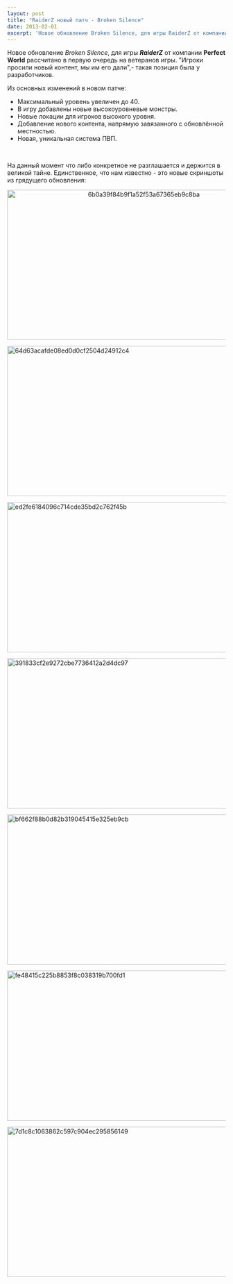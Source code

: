 ```yaml
---
layout: post
title: "RaiderZ новый патч - Broken Silence"
date: 2013-02-01
excerpt: 'Новое обновление Broken Silence, для игры RaiderZ от компании Perfect World рассчитано в первую очередь на ветеранов игры...'
---
```


Новое обновление <em>Broken Silence</em>, для игры <strong><em>RaiderZ</em></strong> от компании <strong>Perfect World</strong> рассчитано в первую очередь на ветеранов игры. "Игроки просили новый контент, мы им его дали",- такая позиция была у разработчиков.

Из основных изменений в новом патче:
<ul>
	<li>Максимальный уровень увеличен до 40.</li>
	<li>В игру добавлены новые высокоуровневые монстры.</li>
	<li>Новые локации для игроков высокого уровня.</li>
	<li>Добавление нового контента, напрямую завязанного с обновлённой местностью.</li>
	<li>Новая, уникальная система ПВП.</li>
</ul>
&nbsp;

На данный момент что либо конкретное не разглашается и держится в великой тайне. Единственное, что нам известно - это новые скриншоты из грядущего обновления:
<p style="text-align: center;"><a href="http://gamersoul.ru/?attachment_id=1101" rel="attachment wp-att-1101"><img class="wp-image-1101 aligncenter" alt="6b0a39f84b9f1a52f53a67365eb9c8ba" src="http://gamersoul.ru/wp-content/uploads/2013/02/6b0a39f84b9f1a52f53a67365eb9c8ba.jpg" width="614" height="346" /></a></p>
<p style="text-align: center;"></p>
<p style="text-align: center;"></p>
<a href="http://gamersoul.ru/?attachment_id=1102" rel="attachment wp-att-1102"><img class="wp-image-1102 aligncenter" alt="64d63acafde08ed0d0cf2504d24912c4" src="http://gamersoul.ru/wp-content/uploads/2013/02/64d63acafde08ed0d0cf2504d24912c4.jpg" width="614" height="346" /></a>
<p style="text-align: center;"></p>
<a href="http://gamersoul.ru/?attachment_id=1103" rel="attachment wp-att-1103"><img class="wp-image-1103 aligncenter" alt="ed2fe6184096c714cde35bd2c762f45b" src="http://gamersoul.ru/wp-content/uploads/2013/02/ed2fe6184096c714cde35bd2c762f45b.jpg" width="614" height="346" /></a>
<p style="text-align: center;"></p>
<p style="text-align: center;"></p>
<a href="http://gamersoul.ru/?attachment_id=1104" rel="attachment wp-att-1104"><img class="wp-image-1104 aligncenter" alt="391833cf2e9272cbe7736412a2d4dc97" src="http://gamersoul.ru/wp-content/uploads/2013/02/391833cf2e9272cbe7736412a2d4dc97.jpg" width="614" height="346" /></a>
<p style="text-align: center;"></p>
<a href="http://gamersoul.ru/?attachment_id=1105" rel="attachment wp-att-1105"><img class="wp-image-1105 aligncenter" alt="bf662f88b0d82b319045415e325eb9cb" src="http://gamersoul.ru/wp-content/uploads/2013/02/bf662f88b0d82b319045415e325eb9cb.jpg" width="614" height="346" /></a>
<p style="text-align: center;"></p>
<a href="http://gamersoul.ru/raiderz-%d0%bd%d0%be%d0%b2%d1%8b%d0%b9-%d0%bf%d0%b0%d1%82%d1%87-broken-silence/fe48415c225b8853f8c038319b700fd1/" rel="attachment wp-att-1107"><img class="wp-image-1107 aligncenter" alt="fe48415c225b8853f8c038319b700fd1" src="http://gamersoul.ru/wp-content/uploads/2013/02/fe48415c225b8853f8c038319b700fd1.jpg" width="614" height="346" /></a>
<p style="text-align: center;"></p>
<a href="http://gamersoul.ru/raiderz-%d0%bd%d0%be%d0%b2%d1%8b%d0%b9-%d0%bf%d0%b0%d1%82%d1%87-broken-silence/7d1c8c1063862c597c904ec295856149/" rel="attachment wp-att-1108"><img class="wp-image-1108 aligncenter" alt="7d1c8c1063862c597c904ec295856149" src="http://gamersoul.ru/wp-content/uploads/2013/02/7d1c8c1063862c597c904ec295856149.jpg" width="614" height="346" /></a>
<p style="text-align: center;"></p>